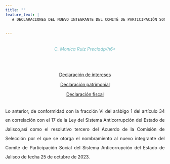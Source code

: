 ```yaml
---
title: ""
feature_text: |
   # DECLARACIONES DEL NUEVO INTEGRANTE DEL COMITÉ DE PARTICIPACIÓN SOCIAL DEL SISTEMA ANTICORRUPCIÓN DEL ESTADO DE JALISCO


---  
```


<div class="row">
<div class="column">
<div style="text-align: center">
<h6 style="color: #75bec4;">C. Monica Ruiz Preciadp/h6></div><p></p>
<br>

<p style="text-align: center" class="svg_text_link3"><a href="/declaraciones/DECLARACION DE INTERESES 2023.pdf">Declaración de intereses</a></p>
<p style="text-align: center" class="svg_text_link3"><a href="/declaraciones/DECLARACION PATRIMONIAL 2023.pdf">Declaración patrimonial</a></p>
<p style="text-align: center" class="svg_text_link3"><a href="/declaraciones/DECLARACION DEL EJERCICIO FISCAL 2023.pdf">Declaración fiscal</a></p>
<br>
<div style="text-align:justify; line-height: 1.8rem"><span>Lo anterior, de conformidad con la fracción VI del arábigo 1 del artículo 34 en correlación con el 17 de la Ley del Sistema Anticorrupción del Estado de Jalisco,así como el resolutivo tercero del Acuerdo de la Comisión de Selección por el que se otorga el nombramiento al nuevo integrante del Comité de Participación Social del Sistema Anticorrupción del Estado de Jalisco de fecha 25 de octubre de 2023. 
</span></div>
</div>
</div>


<p></p>
<p></p>
<p></p>
